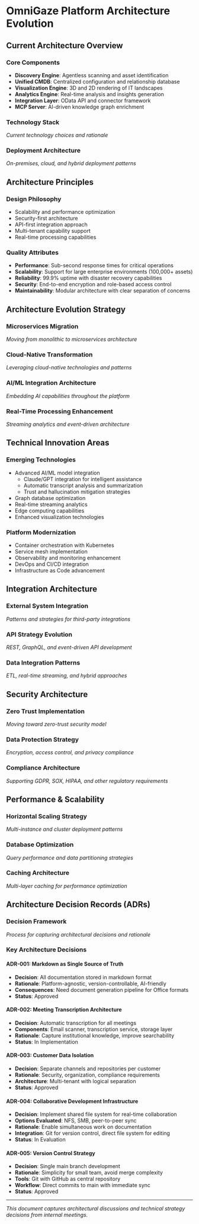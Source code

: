 # OmniGaze Platform Architecture Evolution

## Current Architecture Overview

### Core Components
- **Discovery Engine**: Agentless scanning and asset identification
- **Unified CMDB**: Centralized configuration and relationship database
- **Visualization Engine**: 3D and 2D rendering of IT landscapes
- **Analytics Engine**: Real-time analysis and insights generation
- **Integration Layer**: OData API and connector framework
- **MCP Server**: AI-driven knowledge graph enrichment

### Technology Stack
*Current technology choices and rationale*

### Deployment Architecture
*On-premises, cloud, and hybrid deployment patterns*

## Architecture Principles

### Design Philosophy
- Scalability and performance optimization
- Security-first architecture
- API-first integration approach
- Multi-tenant capability support
- Real-time processing capabilities

### Quality Attributes
- **Performance**: Sub-second response times for critical operations
- **Scalability**: Support for large enterprise environments (100,000+ assets)
- **Reliability**: 99.9% uptime with disaster recovery capabilities
- **Security**: End-to-end encryption and role-based access control
- **Maintainability**: Modular architecture with clear separation of concerns

## Architecture Evolution Strategy

### Microservices Migration
*Moving from monolithic to microservices architecture*

### Cloud-Native Transformation
*Leveraging cloud-native technologies and patterns*

### AI/ML Integration Architecture
*Embedding AI capabilities throughout the platform*

### Real-Time Processing Enhancement
*Streaming analytics and event-driven architecture*

## Technical Innovation Areas

### Emerging Technologies
- Advanced AI/ML model integration
  - Claude/GPT integration for intelligent assistance
  - Automatic transcript analysis and summarization
  - Trust and hallucination mitigation strategies
- Graph database optimization
- Real-time streaming analytics
- Edge computing capabilities
- Enhanced visualization technologies

### Platform Modernization
- Container orchestration with Kubernetes
- Service mesh implementation
- Observability and monitoring enhancement
- DevOps and CI/CD integration
- Infrastructure as Code advancement

## Integration Architecture

### External System Integration
*Patterns and strategies for third-party integrations*

### API Strategy Evolution
*REST, GraphQL, and event-driven API development*

### Data Integration Patterns
*ETL, real-time streaming, and hybrid approaches*

## Security Architecture

### Zero Trust Implementation
*Moving toward zero-trust security model*

### Data Protection Strategy
*Encryption, access control, and privacy compliance*

### Compliance Architecture
*Supporting GDPR, SOX, HIPAA, and other regulatory requirements*

## Performance & Scalability

### Horizontal Scaling Strategy
*Multi-instance and cluster deployment patterns*

### Database Optimization
*Query performance and data partitioning strategies*

### Caching Architecture
*Multi-layer caching for performance optimization*

## Architecture Decision Records (ADRs)

### Decision Framework
*Process for capturing architectural decisions and rationale*

### Key Architecture Decisions

#### ADR-001: Markdown as Single Source of Truth
- **Decision**: All documentation stored in markdown format
- **Rationale**: Platform-agnostic, version-controllable, AI-friendly
- **Consequences**: Need document generation pipeline for Office formats
- **Status**: Approved

#### ADR-002: Meeting Transcription Architecture
- **Decision**: Automatic transcription for all meetings
- **Components**: Email scanner, transcription service, storage layer
- **Rationale**: Capture institutional knowledge, improve searchability
- **Status**: In Implementation

#### ADR-003: Customer Data Isolation
- **Decision**: Separate channels and repositories per customer
- **Rationale**: Security, organization, compliance requirements
- **Architecture**: Multi-tenant with logical separation
- **Status**: Approved

#### ADR-004: Collaborative Development Infrastructure
- **Decision**: Implement shared file system for real-time collaboration
- **Options Evaluated**: NFS, SMB, peer-to-peer sync
- **Rationale**: Enable simultaneous work on documentation
- **Integration**: Git for version control, direct file system for editing
- **Status**: In Evaluation

#### ADR-005: Version Control Strategy
- **Decision**: Single main branch development
- **Rationale**: Simplicity for small team, avoid merge complexity
- **Tools**: Git with GitHub as central repository
- **Workflow**: Direct commits to main with immediate sync
- **Status**: Approved

---

*This document captures architectural discussions and technical strategy decisions from internal meetings.*